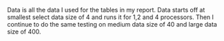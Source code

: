 Data is all the data I used for the tables in my report.
Data starts off at smallest select data size of 4 and runs it for 1,2 and 4 processors.
Then I continue to do the same testing on medium data size of 40 and large data size of 400.